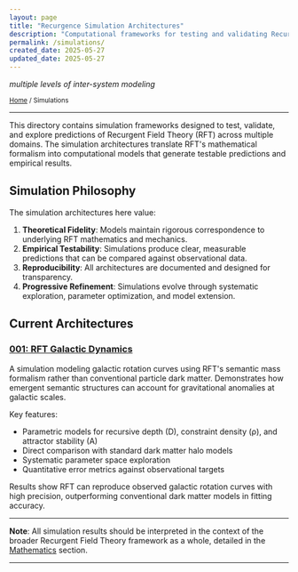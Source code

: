```yaml
---
layout: page
title: "Recurgence Simulation Architectures"
description: "Computational frameworks for testing and validating Recurgent Field Theory"
permalink: /simulations/
created_date: 2025-05-27
updated_date: 2025-05-27
---
```


_multiple levels of inter-system modeling_

<small>[Home](/) / Simulations</small>

---

This directory contains simulation frameworks designed to test, validate, and explore predictions of Recurgent Field Theory (RFT) across multiple domains. The simulation architectures translate RFT's mathematical formalism into computational models that generate testable predictions and empirical results.

## Simulation Philosophy

The simulation architectures here value:

1. **Theoretical Fidelity**: Models maintain rigorous correspondence to underlying RFT mathematics and mechanics.
2. **Empirical Testability**: Simulations produce clear, measurable predictions that can be compared against observational data.
3. **Reproducibility**: All architectures are documented and designed for transparency.
4. **Progressive Refinement**: Simulations evolve through systematic exploration, parameter optimization, and model extension.

## Current Architectures

### [001: RFT Galactic Dynamics](/simulation/rft_galaxy_dynamics/)

A simulation modeling galactic rotation curves using RFT's semantic mass formalism rather than conventional particle dark matter. Demonstrates how emergent semantic structures can account for gravitational anomalies at galactic scales.

Key features:
- Parametric models for recursive depth (D), constraint density (ρ), and attractor stability (A)
- Direct comparison with standard dark matter halo models
- Systematic parameter space exploration
- Quantitative error metrics against observational targets

Results show RFT can reproduce observed galactic rotation curves with high precision, outperforming conventional dark matter models in fitting accuracy.

---

**Note**: All simulation results should be interpreted in the context of the broader Recurgent Field Theory framework as a whole, detailed in the [Mathematics](/math/) section. 

---
